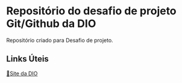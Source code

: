# Repositório do desafio de projeto Git/Github da DIO

Repositório criado para Desafio de projeto.

## Links Úteis
[🔗Site da DIO ](https://www.dio.me/)

